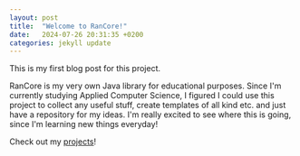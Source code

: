 ```yaml
---
layout: post
title:  "Welcome to RanCore!"
date:   2024-07-26 20:31:35 +0200
categories: jekyll update
---
```


This is my first blog post for this project.<br>

RanCore is my very own Java library for educational purposes. Since I'm currently studying Applied Computer Science, 
I figured I could use this project to collect any useful stuff, create templates of all kind etc. and just have a repository for my ideas.
I'm really excited to see where this is going, since I'm learning new things everyday!

Check out my [projects][projects]!

[amaldoror]: https://github.com/amaldoror
[projects]:   https://github.com/amaldoror?tab=repositories

